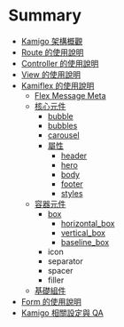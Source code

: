 # Summary
* [Kamigo 架構概觀](/01_intro.md)
* [Route 的使用說明](/02_route.md)
* [Controller 的使用說明](/03_controller.md)
* [View 的使用說明](/04_view.md)
* [Kamiflex 的使用說明](/05_kamiflex.md)
  * [Flex Message Meta](/kamiflex/flex_message_meta.md)
  * [核心元件](/kamiflex/core.md)
    * [bubble](/kamiflex/core.md#bubble)
    * [bubbles](/kamiflex/core.md#bubbles)
    * [carousel](/kamiflex/core.md#carousel)
    * [屬性](/kamiflex/core.md#屬性)
      * [header](/kamiflex/core.md#header)
      * [hero](/kamiflex/core.md#hero)
      * [body](/kamiflex/core.md#body)
      * [footer](/kamiflex/core.md#footer)
      * [styles](/kamiflex/core.md#styles)
  * [容器元件](/kamiflex/container.md)
    * [box](/kamiflex/container.md#box)
      * [horizontal_box](/kamiflex/container.md#horizontal_box)
      * [vertical_box](/kamiflex/container.md#vertical_box)
      * [baseline_box](/kamiflex/container.md#baseline_box)
    * icon
    * separator
    * spacer
    * filler
  * [基礎組件](/kamiflex/basic_element.md)
* [Form 的使用說明](/06_form.md)
* [Kamigo 相關設定與 QA](/07_setting.md)